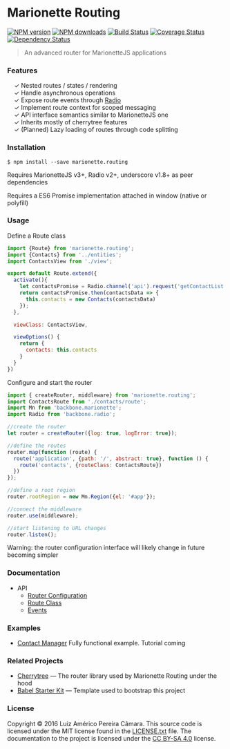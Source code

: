 # Marionette Routing

[![NPM version](http://img.shields.io/npm/v/marionette.routing.svg?style=flat-square)](https://www.npmjs.com/package/marionette.routing)
[![NPM downloads](http://img.shields.io/npm/dm/marionette.routing.svg?style=flat-square)](https://www.npmjs.com/package/marionette.routing)
[![Build Status](http://img.shields.io/travis/blikblum/marionette.routing.svg?style=flat-square)](https://travis-ci.org/blikblum/marionette.routing)
[![Coverage Status](https://img.shields.io/coveralls/blikblum/marionette.routing.svg?style=flat-square)](https://coveralls.io/github/blikblum/marionette.routing)
[![Dependency Status](http://img.shields.io/david/dev/blikblum/marionette.routing.svg?style=flat-square)](https://david-dm.org/blikblum/marionette.routing#info=devDependencies)

> An advanced router for MarionetteJS applications

### Features

&nbsp; &nbsp; ✓ Nested routes / states / rendering<br>
&nbsp; &nbsp; ✓ Handle asynchronous operations<br>
&nbsp; &nbsp; ✓ Expose route events through [Radio](https://github.com/marionettejs/backbone.radio)<br>
&nbsp; &nbsp; ✓ Implement route context for scoped messaging<br>
&nbsp; &nbsp; ✓ API interface semantics similar to MarionetteJS one<br>
&nbsp; &nbsp; ✓ Inherits mostly of cherrytree features<br>
&nbsp; &nbsp; ✓ (Planned) Lazy loading of routes through code splitting<br>

### Installation

    $ npm install --save marionette.routing

Requires MarionetteJS v3+, Radio v2+, underscore v1.8+ as peer dependencies

Requires a ES6 Promise implementation attached in window (native or polyfill)

### Usage

Define a Route class

```js
import {Route} from 'marionette.routing';
import {Contacts} from '../entities';
import ContactsView from './view';

export default Route.extend({
  activate(){
    let contactsPromise = Radio.channel('api').request('getContactList');
    return contactsPromise.then(contactsData => {
      this.contacts = new Contacts(contactsData)
    });
  },

  viewClass: ContactsView,

  viewOptions() {
    return {
      contacts: this.contacts
    }
  }
})

```

Configure and start the router

```js
import { createRouter, middleware} from 'marionette.routing';
import ContactsRoute from './contacts/route';
import Mn from 'backbone.marionette';
import Radio from 'backbone.radio';

//create the router
let router = createRouter({log: true, logError: true});

//define the routes
router.map(function (route) {
  route('application', {path: '/', abstract: true}, function () {
    route('contacts', {routeClass: ContactsRoute})
  })
});

//define a root region
router.rootRegion = new Mn.Region({el: '#app'});

//connect the middleware
router.use(middleware);

//start listening to URL changes
router.listen();
```

Warning: the router configuration interface will likely change in future becoming simpler

### Documentation

* API
  * [Router Configuration](docs/configuration.md)
  * [Route Class](docs/route.md)
  * [Events](docs/events.md)

### Examples

 * [Contact Manager](https://github.com/blikblum/marionette-contact-manager) Fully functional example. Tutorial coming


### Related Projects

* [Cherrytree](https://github.com/QubitProducts/cherrytree) — The router library used by Marionette Routing under the hood 
* [Babel Starter Kit](https://github.com/kriasoft/babel-starter-kit) — Template used to bootstrap this project


### License

Copyright © 2016 Luiz Américo Pereira Câmara. This source code is licensed under the MIT license found in
the [LICENSE.txt](https://github.com/blikblum/marionette.routing/blob/master/LICENSE.txt) file.
The documentation to the project is licensed under the [CC BY-SA 4.0](http://creativecommons.org/licenses/by-sa/4.0/)
license.
